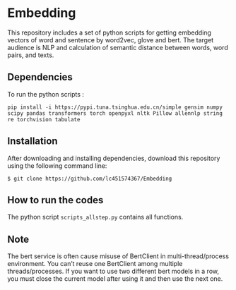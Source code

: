 # Embedding

This repository includes a set of python scripts for getting embedding vectors of word and sentence by word2vec, glove and bert. The target audience is NLP and calculation of semantic distance between words, word pairs, and texts.

## Dependencies

To run the python scripts : 
```
pip install -i https://pypi.tuna.tsinghua.edu.cn/simple gensim numpy scipy pandas transformers torch openpyxl nltk Pillow allennlp string re torchvision tabulate
```

## Installation

After downloading and installing dependencies, download this repository using the following command line:

```
$ git clone https://github.com/lc451574367/Embedding
```

## How to run the codes

The python script `scripts_allstep.py` contains all functions.

## Note
The bert service is often cause misuse of BertClient in multi-thread/process environment. You can’t reuse one BertClient among multiple threads/processes. If you want to use two different bert models in a row, you must close the current model after using it and then use the next one. 
